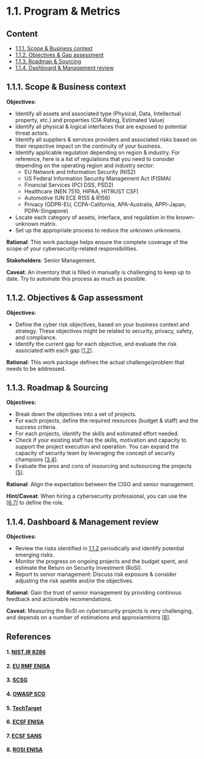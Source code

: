 # 1.1. Program & Metrics

## Content
* [1.1.1. Scope & Business context](#111-scope--business-context)
* [1.1.2. Objectives & Gap assessment](#112-objectives--gap-assessment) 
* [1.1.3. Roadmap & Sourcing](#113-roadmap--sourcing)
* [1.1.4. Dashboard & Management review](#114-dashboard--management-review)

## 1.1.1. Scope & Business context 

**Objectives:**
* Identify all assets and associated type (Physical, Data, Intellectual property, etc.) and properties (CIA Rating, Estimated Value) 
* Identify all physical & logical interfaces that are exposed to potential threat actors.
* Identify all suppliers & services providers and associated risks based on their respective impact on the continuity of your business. 
* Identify applicable regulation depending on region & industry. For reference, here is a list of regulations that you need to consider depending on the operating region and industry sector:
  * EU Network and Information Security (NIS2)
  * US Federal Information Security Management Act (FISMA)
  * Financial Services (PCI DSS, PSD2)
  * Healthcare (NEN 7510, HIPAA, HITRUST CSF)
  * Automotive (UN ECE R155 & R156)
  * Privacy (GDPR-EU, CCPA-California, APA-Australia, APPI-Japan, PDPA-Singapore)
* Locate each category of assets, interface, and regulation in the known-unknown matrix. 
* Set up the appropriate process to reduce the unknown unknowns.

**Rational**: This work package helps ensure the complete coverage of the scope of your cybersecurity-related responsibilities.

**Stakeholders**: Senior Management. 

**Caveat**: An inventory that is filled in manually is challenging to keep up to date. Try to automate this process as much as possible.  

## 1.1.2. Objectives & Gap assessment 

**Objectives:**
* Define the cyber risk objectives, based on your business context and strategy. These objectives might be related to security, privacy, safety, and compliance. 
* Identify the current gap for each objective, and evaluate the risk associated with each gap [[1](#1-nistir-8286),[2](#2-eu-rmf-enisa)].

**Rational**: This work package defines the actual challenge/problem that needs to be addressed. 

## 1.1.3. Roadmap & Sourcing 

**Objectives:**
* Break down the objectives into a set of projects.
* For each projects, define the required resources (budget & staff) and the success criteria.
* For each projects, identify the skills and estimated effort needed.
* Check if your existing staff has the skills, motivation and capacity to support the project execution and operation. You can expand the capacity of security team by leveraging the concept of security champions [[3](#3-scsg),[4](#4-owasp-scg)].
* Evaluate the pros and cons of insourcing and outsourcing the projects [[5](#5-techtarget)].

**Rational**: Align the expectation between the CISO and senior management. 

**Hint/Caveat**: When hiring a cybersecurity professional, you can use the [[6](#6-ecsf-enisa),[7](#7-ecsf-sans)] to define the role.

## 1.1.4. Dashboard & Management review 

**Objectives:**
* Review the risks identified in [1.1.2](#112-objectives--gap-assessment) periodically and identify potential emerging risks.
* Monitor the progress on ongoing projects and the budget spent, and estimate the Return on Security Investment (RoSI).
* Report to senior management: Discuss risk exposure & consider adjusting the risk apetite and/or the objectives.

**Rational**: Gain the trust of senior management by providing continous feedback and actionable recomendations.

**Caveat**: Measuring the RoSI on cybersecurity projects is very challenging, and depends on a number of estimations and approxiamtions [[8](#8-rosi-enisa)].

## References
#### 1. [NIST.IR 8286](https://doi.org/10.6028/NIST.IR.8286)
#### 2. [EU RMF ENISA](https://www.enisa.europa.eu/publications/interoperable-eu-risk-management-framework)
#### 3. [SCSG](https://securitychampionsuccessguide.org/)
#### 4. [OWASP SCG](https://owasp.org/www-project-security-champions-guidebook/)
#### 5. [TechTarget](https://www.techtarget.com/searchsecurity/tip/15-benefits-of-outsourcing-your-cybersecurity-operations)
#### 6. [ECSF ENISA](https://www.enisa.europa.eu/topics/education/european-cybersecurity-skills-framework)
#### 7. [ECSF SANS](https://www.sans.org/ecsf-framework/)
#### 8. [ROSI ENISA](https://www.enisa.europa.eu/publications/introduction-to-return-on-security-investment)
